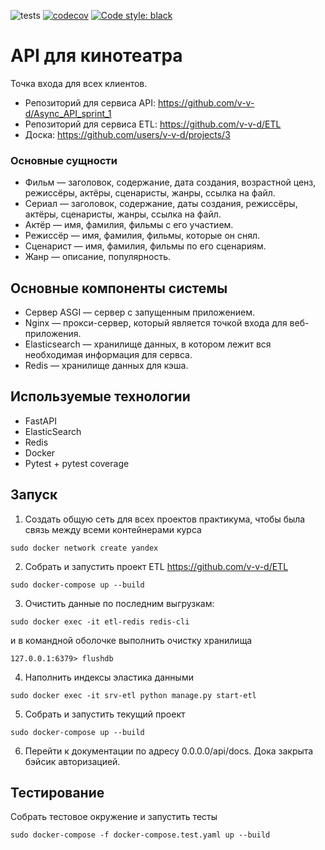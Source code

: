 ![tests](https://github.com/v-v-d/Async_API_sprint_1/actions/workflows/tests.yml/badge.svg)
[![codecov](https://codecov.io/gh/v-v-d/Async_API_sprint_1/branch/main/graph/badge.svg?token=Q8NOGB813N)](https://codecov.io/gh/v-v-d/Async_API_sprint_1)
<a href="https://github.com/psf/black"><img alt="Code style: black" src="https://img.shields.io/badge/code%20style-black-000000.svg"></a>

# API для кинотеатра

Точка входа для всех клиентов.

- Репозиторий для сервиса API: https://github.com/v-v-d/Async_API_sprint_1
- Репозиторий для сервиса ETL: https://github.com/v-v-d/ETL
- Доска: https://github.com/users/v-v-d/projects/3


### Основные сущности
- Фильм — заголовок, содержание, дата создания, возрастной ценз, режиссёры, актёры, сценаристы, жанры, ссылка на файл.
- Сериал — заголовок, содержание, даты создания, режиссёры, актёры, сценаристы, жанры, ссылка на файл.
- Актёр — имя, фамилия, фильмы с его участием.
- Режиссёр — имя, фамилия, фильмы, которые он снял.
- Сценарист — имя, фамилия, фильмы по его сценариям.
- Жанр — описание, популярность.

## Основные компоненты системы
- Cервер ASGI — сервер с запущенным приложением.
- Nginx — прокси-сервер, который является точкой входа для веб-приложения.
- Elasticsearch — хранилище данных, в котором лежит вся необходимая информация для сервса.
- Redis — хранилище данных для кэша.

## Используемые технологии
- FastAPI
- ElasticSearch
- Redis
- Docker
- Pytest + pytest coverage

## Запуск
1. Создать общую сеть для всех проектов практикума, чтобы была связь между всеми контейнерами курса
```shell
sudo docker network create yandex
```
2. Собрать и запустить проект ETL https://github.com/v-v-d/ETL
```shell
sudo docker-compose up --build
```
3. Очистить данные по последним выгрузкам:
```shell
sudo docker exec -it etl-redis redis-cli
```
и в командной оболочке выполнить очистку хранилища
```shell
127.0.0.1:6379> flushdb
```
4. Наполнить индексы эластика данными
```shell
sudo docker exec -it srv-etl python manage.py start-etl
```
5. Собрать и запустить текущий проект
```shell
sudo docker-compose up --build
```
6. Перейти к документации по адресу 0.0.0.0/api/docs. Дока закрыта бэйсик авторизацией.

## Тестирование
Собрать тестовое окружение и запустить тесты
```shell
sudo docker-compose -f docker-compose.test.yaml up --build
```
